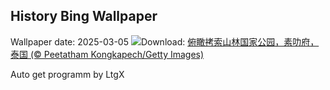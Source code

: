 ## History Bing Wallpaper
Wallpaper date: 2025-03-05
![](https://www.bing.com/th?id=OHR.SuratThani_ZH-CN4797096558_UHD.jpg&w=1000)Download: [俯瞰拷索山林国家公园，素叻府，泰国 (© Peetatham Kongkapech/Getty Images)](https://www.bing.com/th?id=OHR.SuratThani_ZH-CN4797096558_UHD.jpg)

Auto get programm by LtgX
